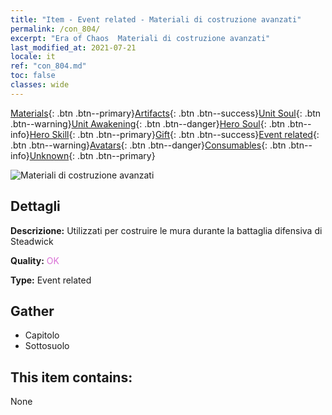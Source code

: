 ```yaml
---
title: "Item - Event related - Materiali di costruzione avanzati"
permalink: /con_804/
excerpt: "Era of Chaos  Materiali di costruzione avanzati"
last_modified_at: 2021-07-21
locale: it
ref: "con_804.md"
toc: false
classes: wide
---
```

 [Materials](/ItemsIT/){: .btn .btn--primary}[Artifacts](/ItemsIT/Artifacts/){: .btn .btn--success}[Unit Soul](/ItemsIT/UnitSoul/){: .btn .btn--warning}[Unit Awakening](/ItemsIT/UnitAwakening/){: .btn .btn--danger}[Hero Soul](/ItemsIT/HeroSoul/){: .btn .btn--info}[Hero Skill](/ItemsIT/HeroSkill/){: .btn .btn--primary}[Gift](/ItemsIT/Gift/){: .btn .btn--success}[Event related](/ItemsIT/Events/){: .btn .btn--warning}[Avatars](/ItemsIT/Avatars/){: .btn .btn--danger}[Consumables](/ItemsIT/Consumables/){: .btn .btn--info}[Unknown](/ItemsIT/Unknown/){: .btn .btn--primary}

 ![Materiali di costruzione avanzati](/images/t/i_3062.png)

## Dettagli
 **Descrizione:** Utilizzati per costruire le mura durante la battaglia difensiva di Steadwick

 **Quality:** <span style="color: #DA70D6">OK</span>

 **Type:** Event related

## Gather

*    Capitolo 
*    Sottosuolo 

## This item contains:

  None

